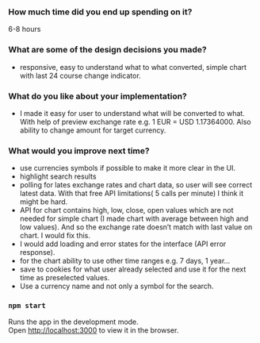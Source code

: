 ### How much time did you end up spending on it?
  6-8 hours 
### What are some of the design decisions you made?
  - responsive, easy to understand what to what converted, simple chart with last 24 course change indicator. 
### What do you like about your implementation?
  - I made it easy for user to understand what will be converted to what. With help of preview exchange rate e.g. 1 EUR = USD 1.17364000.  Also ability to change amount for target currency. 
### What would you improve next time?
  - use currencies symbols if possible to make it more clear in the UI.
  - highlight search results
  - polling for lates exchange rates and chart data, so user will see correct latest data. With that free API limitations( 5 calls per minute) I think it might be hard.
  - API for chart contains high, low, close, open values which are not needed for simple chart (I made chart with average between high and low values). And so the exchange rate doesn’t match with last value on chart. I would fix this.
  - I would add loading and error states for the interface (API error response).
  - for the chart ability to use other time ranges e.g. 7 days, 1 year…
  - save to cookies for what user already selected and use it for the next time as preselected values.
  - Use a currency name and not only a symbol for the search.

### `npm start`

Runs the app in the development mode.\
Open [http://localhost:3000](http://localhost:3000) to view it in the browser.

